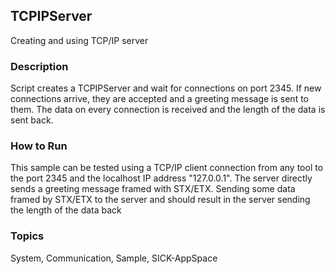 ## TCPIPServer
Creating and using TCP/IP server
### Description
Script creates a TCPIPServer and wait for connections on port 2345. If new connections
arrive, they are accepted and a greeting message is sent to them. The data on every
connection is received and the length of the data is sent back.  
### How to Run
This sample can be tested using a TCP/IP client connection from any tool to the
port 2345 and the localhost IP address "127.0.0.1". The server directly sends
a greeting message framed with STX/ETX. Sending some data framed by STX/ETX to
the server and should result in the server sending the length of the data back

### Topics
System, Communication, Sample, SICK-AppSpace